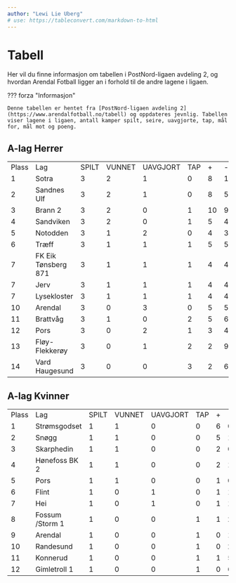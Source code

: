 ```yaml
---
author: "Lewi Lie Uberg"
# use: https://tableconvert.com/markdown-to-html
---
```


# Tabell

Her vil du finne informasjon om tabellen i PostNord-ligaen avdeling 2, og hvordan Arendal Fotball ligger an i forhold til de andre lagene i ligaen.

??? forza "Informasjon"

    Denne tabellen er hentet fra [PostNord-ligaen avdeling 2](https://www.arendalfotball.no/tabell) og oppdateres jevnlig. Tabellen viser lagene i ligaen, antall kamper spilt, seire, uavgjorte, tap, mål for, mål mot og poeng.

## A-lag Herrer

<!-- | Plass | Lag                 | SPILT | VUNNET | UAVGJORT | TAP |  +  |  -  | +/- | POENG |
| :---- | :------------------ | :---: | :----: | :------: | :-: | :-: | :-: | :-: | :---: |
| 1     | Sotra               |   4   |   3    |    0     |  1  | 10  |  7  |  3  |   9   |
| 2     | Notodden            |   4   |   2    |    2     |  0  |  7  |  4  |  3  |   8   |
| 3     | Sotra               |   4   |   2    |    1     |  1  |  9  |  4  |  5  |   7   |
| 4     | Sandnes Ulf         |   3   |   2    |    1     |  0  |  8  |  5  |  3  |   7   |
| 5     | Jerv                |   4   |   2    |    1     |  1  |  7  |  6  |  1  |   7   |
| 6     | Brann 2             |   3   |   2    |    0     |  1  | 10  |  9  |  1  |   6   |
| 7     | Arendal             |   4   |   1    |    3     |  0  |  6  |  5  |  1  |   6   |
| 8     | FK Eik Tønsberg 871 |   4   |   1    |    2     |  1  |  5  |  5  |  0  |   5   |
| 8     | Pors                |   4   |   1    |    2     |  1  |  5  |  5  |  0  |   5   |
| 10    | Lysekloster         |   4   |   1    |    1     |  2  |  5  |  6  | -1  |   4   |
| 10    | Træff               |   4   |   1    |    1     |  2  |  5  |  6  | -1  |   4   |
| 12    | Brattvåg            |   4   |   1    |    0     |  3  |  7  |  9  | -2  |   3   |
| 13    | Vard Haugesund      |   4   |   0    |    1     |  3  |  3  |  7  | -4  |   1   |
| 14    | Fløy-Flekkerøy      |   4   |   0    |    1     |  3  |  5  | 14  | -9  |   1   | -->

<table>
    <tr class="row-highlight">
        <td>Plass</td>
        <td>Lag</td>
        <td>SPILT</td>
        <td>VUNNET</td>
        <td>UAVGJORT</td>
        <td>TAP</td>
        <td>+</td>
        <td>-</td>
        <td>+/-</td>
        <td>POENG</td>
    </tr>
    <tr>
        <td>1</td>
        <td>Sotra</td>
        <td>3</td>
        <td>2</td>
        <td>1</td>
        <td>0</td>
        <td>8</td>
        <td>1</td>
        <td>7</td>
        <td>7</td>
    </tr>
    <tr>
        <td>2</td>
        <td>Sandnes Ulf</td>
        <td>3</td>
        <td>2</td>
        <td>1</td>
        <td>0</td>
        <td>8</td>
        <td>5</td>
        <td>3</td>
        <td>7</td>
    </tr>
    <tr>
        <td>3</td>
        <td>Brann 2</td>
        <td>3</td>
        <td>2</td>
        <td>0</td>
        <td>1</td>
        <td>10</td>
        <td>9</td>
        <td>1</td>
        <td>6</td>
    </tr>
    <tr>
        <td>4</td>
        <td>Sandviken</td>
        <td>3</td>
        <td>2</td>
        <td>0</td>
        <td>1</td>
        <td>5</td>
        <td>4</td>
        <td>1</td>
        <td>6</td>
    </tr>
    <tr>
        <td>5</td>
        <td>Notodden</td>
        <td>3</td>
        <td>1</td>
        <td>2</td>
        <td>0</td>
        <td>4</td>
        <td>3</td>
        <td>1</td>
        <td>5</td>
    </tr>
    <tr>
        <td>6</td>
        <td>Træff</td>
        <td>3</td>
        <td>1</td>
        <td>1</td>
        <td>1</td>
        <td>5</td>
        <td>5</td>
        <td>0</td>
        <td>4</td>
    </tr>
    <tr>
        <td>7</td>
        <td>FK Eik Tønsberg 871</td>
        <td>3</td>
        <td>1</td>
        <td>1</td>
        <td>1</td>
        <td>4</td>
        <td>4</td>
        <td>0</td>
        <td>4</td>
    </tr>
    <tr>
        <td>7</td>
        <td>Jerv</td>
        <td>3</td>
        <td>1</td>
        <td>1</td>
        <td>1</td>
        <td>4</td>
        <td>4</td>
        <td>0</td>
        <td>4</td>
    </tr>
    <tr>
        <td>7</td>
        <td>Lysekloster</td>
        <td>3</td>
        <td>1</td>
        <td>1</td>
        <td>1</td>
        <td>4</td>
        <td>4</td>
        <td>0</td>
        <td>4</td>
    </tr>
    <tr class="row-highlight">
        <td>10</td>
        <td>Arendal</td>
        <td>3</td>
        <td>0</td>
        <td>3</td>
        <td>0</td>
        <td>5</td>
        <td>5</td>
        <td>0</td>
        <td>3</td>
    </tr>
    <tr>
        <td>11</td>
        <td>Brattvåg</td>
        <td>3</td>
        <td>1</td>
        <td>0</td>
        <td>2</td>
        <td>5</td>
        <td>6</td>
        <td>-1</td>
        <td>3</td>
    </tr>
    <tr>
        <td>12</td>
        <td>Pors</td>
        <td>3</td>
        <td>0</td>
        <td>2</td>
        <td>1</td>
        <td>3</td>
        <td>4</td>
        <td>-1</td>
        <td>2</td>
    </tr>
    <tr>
        <td>13</td>
        <td>Fløy-Flekkerøy</td>
        <td>3</td>
        <td>0</td>
        <td>1</td>
        <td>2</td>
        <td>2</td>
        <td>9</td>
        <td>-7</td>
        <td>1</td>
    </tr>
    <tr>
        <td>14</td>
        <td>Vard Haugesund</td>
        <td>3</td>
        <td>0</td>
        <td>0</td>
        <td>3</td>
        <td>2</td>
        <td>6</td>
        <td>-4</td>
        <td>0</td>
    </tr>
</table>

## A-lag Kvinner

<!-- | Plass | Lag             | SPILT | VUNNET | UAVGJORT | TAP |  +  |  -  | +/- | POENG |
| :---- | :-------------- | :---: | :----: | :------: | :-: | :-: | :-: | :-: | :---: |
| 1     | Strømsgodset    |   1   |   1    |    0     |  0  |  6  |  0  |  6  |   3   |
| 2     | Snøgg           |   1   |   1    |    0     |  0  |  5  |  1  |  4  |   3   |
| 3     | Skarphedin      |   1   |   1    |    0     |  0  |  2  |  0  |  2  |   3   |
| 4     | Hønefoss BK 2   |   1   |   1    |    0     |  0  |  2  |  1  |  1  |   3   |
| 5     | Pors            |   1   |   1    |    0     |  0  |  1  |  0  |  1  |   3   |
| 6     | Flint           |   1   |   0    |    1     |  0  |  1  |  1  |  0  |   1   |
| 7     | Hei             |   1   |   0    |    1     |  0  |  1  |  1  |  0  |   1   |
| 8     | Fossum /Storm 1 |   1   |   0    |    0     |  1  |  1  |  2  | -1  |   0   |
| 9     | Arendal         |   1   |   0    |    0     |  1  |  0  |  1  | -1  |   0   |
| 10    | Randesund       |   1   |   0    |    0     |  1  |  0  |  2  | -2  |   0   |
| 11    | Konnerud        |   1   |   0    |    0     |  1  |  1  |  5  | -4  |   0   |
| 12    | Gimletroll 1    |   1   |   0    |    0     |  1  |  0  |  6  | -6  |   0   | -->

<table>
    <tr class="row-highlight">
        <td>Plass</td>
        <td>Lag</td>
        <td>SPILT</td>
        <td>VUNNET</td>
        <td>UAVGJORT</td>
        <td>TAP</td>
        <td>+</td>
        <td>-</td>
        <td>+/-</td>
        <td>POENG</td>
    </tr>
    <tr>
        <td>1</td>
        <td>Strømsgodset</td>
        <td>1</td>
        <td>1</td>
        <td>0</td>
        <td>0</td>
        <td>6</td>
        <td>0</td>
        <td>6</td>
        <td>3</td>
    </tr>
    <tr>
        <td>2</td>
        <td>Snøgg</td>
        <td>1</td>
        <td>1</td>
        <td>0</td>
        <td>0</td>
        <td>5</td>
        <td>1</td>
        <td>4</td>
        <td>3</td>
    </tr>
    <tr>
        <td>3</td>
        <td>Skarphedin</td>
        <td>1</td>
        <td>1</td>
        <td>0</td>
        <td>0</td>
        <td>2</td>
        <td>0</td>
        <td>2</td>
        <td>3</td>
    </tr>
    <tr>
        <td>4</td>
        <td>Hønefoss BK 2</td>
        <td>1</td>
        <td>1</td>
        <td>0</td>
        <td>0</td>
        <td>2</td>
        <td>1</td>
        <td>1</td>
        <td>3</td>
    </tr>
    <tr>
        <td>5</td>
        <td>Pors</td>
        <td>1</td>
        <td>1</td>
        <td>0</td>
        <td>0</td>
        <td>1</td>
        <td>0</td>
        <td>1</td>
        <td>3</td>
    </tr>
    <tr>
        <td>6</td>
        <td>Flint</td>
        <td>1</td>
        <td>0</td>
        <td>1</td>
        <td>0</td>
        <td>1</td>
        <td>1</td>
        <td>0</td>
        <td>1</td>
    </tr>
    <tr>
        <td>7</td>
        <td>Hei</td>
        <td>1</td>
        <td>0</td>
        <td>1</td>
        <td>0</td>
        <td>1</td>
        <td>1</td>
        <td>0</td>
        <td>1</td>
    </tr>
    <tr>
        <td>8</td>
        <td>Fossum /Storm 1</td>
        <td>1</td>
        <td>0</td>
        <td>0</td>
        <td>1</td>
        <td>1</td>
        <td>2</td>
        <td>-1</td>
        <td>0</td>
    </tr>
    <tr class="row-highlight">
        <td>9</td>
        <td>Arendal</td>
        <td>1</td>
        <td>0</td>
        <td>0</td>
        <td>1</td>
        <td>0</td>
        <td>1</td>
        <td>-1</td>
        <td>0</td>
    </tr>
    <tr>
        <td>10</td>
        <td>Randesund</td>
        <td>1</td>
        <td>0</td>
        <td>0</td>
        <td>1</td>
        <td>0</td>
        <td>2</td>
        <td>-2</td>
        <td>0</td>
    </tr>
    <tr>
        <td>11</td>
        <td>Konnerud</td>
        <td>1</td>
        <td>0</td>
        <td>0</td>
        <td>1</td>
        <td>1</td>
        <td>5</td>
        <td>-4</td>
        <td>0</td>
    </tr>
    <tr>
        <td>12</td>
        <td>Gimletroll 1</td>
        <td>1</td>
        <td>0</td>
        <td>0</td>
        <td>1</td>
        <td>0</td>
        <td>6</td>
        <td>-6</td>
        <td>0</td>
    </tr>
</table>
